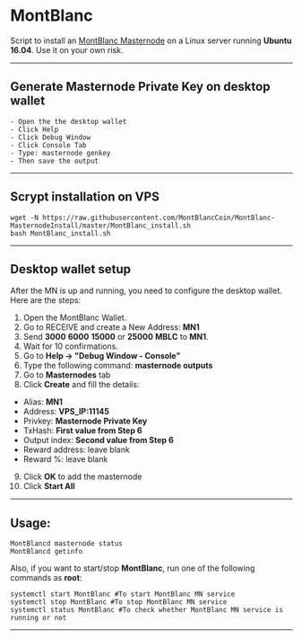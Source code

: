# MontBlanc
Script to install an [MontBlanc Masternode](https://mblc.me/) on a Linux server running **Ubuntu 16.04**. Use it on your own risk.  
***


## Generate Masternode Private Key on desktop wallet
```
- Open the the desktop wallet
- Click Help
- Click Debug Window
- Click Console Tab
- Type: masternode genkey
- Then save the output
```
***


## Scrypt installation on VPS
```
wget -N https://raw.githubusercontent.com/MontBlancCoin/MontBlanc-MasternodeInstall/master/MontBlanc_install.sh
bash MontBlanc_install.sh
```
***

## Desktop wallet setup  

After the MN is up and running, you need to configure the desktop wallet. Here are the steps:
1. Open the MontBlanc Wallet.  
2. Go to RECEIVE and create a New Address: **MN1**  
3. Send **3000** **6000** **15000** or **25000** **MBLC** to **MN1**.  
4. Wait for 10 confirmations.  
5. Go to **Help -> "Debug Window - Console"**  
6. Type the following command: **masternode outputs**  
7. Go to **Masternodes** tab  
8. Click **Create** and fill the details:  
* Alias: **MN1**  
* Address: **VPS_IP:11145**  
* Privkey: **Masternode Private Key**  
* TxHash: **First value from Step 6**  
* Output index:  **Second value from Step 6**  
* Reward address: leave blank  
* Reward %: leave blank  
9. Click **OK** to add the masternode  
10. Click **Start All**  
***

## Usage:
```
MontBlancd masternode status
MontBlancd getinfo
```
Also, if you want to start/stop **MontBlanc**, run one of the following commands as **root**:

```
systemctl start MontBlanc #To start MontBlanc MN service
systemctl stop MontBlanc #To stop MontBlanc MN service
systemctl status MontBlanc #To check whether MontBlanc MN service is running or not
```  
***

